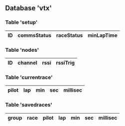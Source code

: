 ## Database 'vtx'

### Table 'setup'

| ID | commsStatus | raceStatus | minLapTime |
| --- | --- | --- | --- |

### Table 'nodes'

| ID | channel | rssi | rssiTrig |
| --- | --- | --- | --- |

### Table 'currentrace'

| pilot | lap | min | sec | millisec |
| --- | --- | --- | --- | --- |

### Table 'savedraces'

| group | race | pilot | lap | min | sec | millisec |
| --- | --- | --- | --- | --- | --- | --- |
